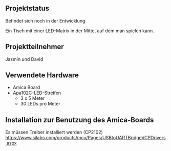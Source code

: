 ## Projektstatus

Befindet sich noch in der Entwicklung

Ein Tisch mit einer LED-Matrix in der Mitte, auf dem man spielen kann.

## Projektteilnehmer
Jasmin und David


## Verwendete Hardware
* Amica Board
* Apa102C-LED-Streifen 
    * 3 x 5 Meter
    * 30 LEDs pro Meter


## Installation zur Benutzung des Amica-Boards
Es müssen Treiber installiert werden (CP2102)
https://www.silabs.com/products/mcu/Pages/USBtoUARTBridgeVCPDrivers.aspx
